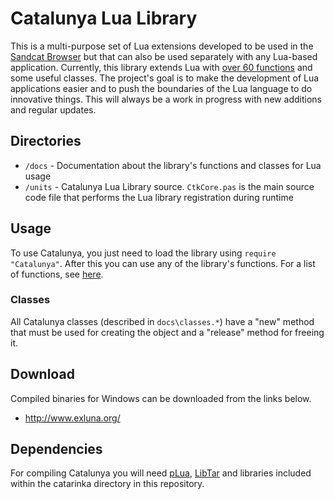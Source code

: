 # Catalunya Lua Library

This is a multi-purpose set of Lua extensions developed to be used in the [Sandcat Browser](https://github.com/syhunt/sandcat) but that can also be used separately with any Lua-based application. Currently, this library extends Lua with [over 60 functions](https://github.com/exlunaproject/catarinka/blob/master/lualib/docs/functions.md) and some useful classes. The project's goal is to make the development of Lua applications easier and to push the boundaries of the Lua language to do innovative things. This will always be a work in progress with new additions and regular updates.

## Directories

* `/docs` - Documentation about the library's functions and classes for Lua usage
* `/units` - Catalunya Lua Library source. `CtkCore.pas` is the main source code file that performs the Lua library registration during runtime

## Usage

To use Catalunya, you just need to load the library using `require "Catalunya"`. After this you can use any of the library's functions. For a list of functions, see [here](https://github.com/exlunaproject/catarinka/blob/master/lualib/docs/functions.md).

### Classes

All Catalunya classes (described in `docs\classes.*`) have a "new" method that must be used for creating the object and a "release" method for freeing it.

## Download

Compiled binaries for Windows can be downloaded from the links below.

* http://www.exluna.org/

## Dependencies

For compiling Catalunya you will need [pLua](https://github.com/exlunaproject/pLua-XE), [LibTar](http://www.destructor.de/libtar/) and libraries included within the catarinka directory in this repository.